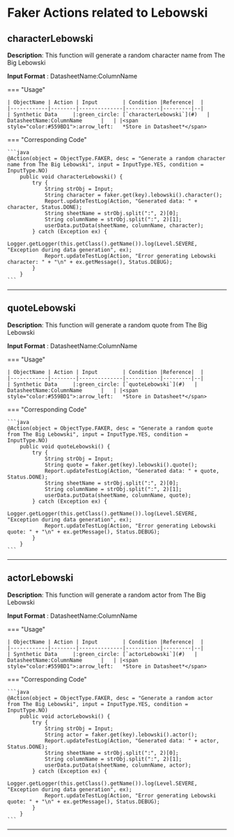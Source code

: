 # **Faker Actions related to Lebowski**

## **characterLebowski**

**Description**: This function will generate a random character name from The Big Lebowski

**Input Format** : DatasheetName:ColumnName

=== "Usage"

    | ObjectName | Action | Input        | Condition |Reference|  |
    |------------|--------|--------------|-----------|---------|--|
    | Synthetic Data     |:green_circle: [`characterLebowski`](#)   | DatasheetName:ColumnName      |   | |<span style="color:#559BD1">:arrow_left:   *Store in Datasheet*</span> 

=== "Corresponding Code"

    ```java
    @Action(object = ObjectType.FAKER, desc = "Generate a random character name from The Big Lebowski", input = InputType.YES, condition = InputType.NO)
        public void characterLebowski() {
            try {
                String strObj = Input;
                String character = faker.get(key).lebowski().character();
                Report.updateTestLog(Action, "Generated data: " + character, Status.DONE);
                String sheetName = strObj.split(":", 2)[0];
                String columnName = strObj.split(":", 2)[1];
                userData.putData(sheetName, columnName, character);
            } catch (Exception ex) {
                Logger.getLogger(this.getClass().getName()).log(Level.SEVERE, "Exception during data generation", ex);
                Report.updateTestLog(Action, "Error generating Lebowski character: " + "\n" + ex.getMessage(), Status.DEBUG);
            }
        }
    ```
-----------------------------------------------------

## **quoteLebowski**

**Description**: This function will generate a random quote from The Big Lebowski

**Input Format** : DatasheetName:ColumnName

=== "Usage"

    | ObjectName | Action | Input        | Condition |Reference|  |
    |------------|--------|--------------|-----------|---------|--|
    | Synthetic Data     |:green_circle: [`quoteLebowski`](#)   | DatasheetName:ColumnName      |   | |<span style="color:#559BD1">:arrow_left:   *Store in Datasheet*</span> 

=== "Corresponding Code"

    ```java
    @Action(object = ObjectType.FAKER, desc = "Generate a random quote from The Big Lebowski", input = InputType.YES, condition = InputType.NO)
        public void quoteLebowski() {
            try {
                String strObj = Input;
                String quote = faker.get(key).lebowski().quote();
                Report.updateTestLog(Action, "Generated data: " + quote, Status.DONE);
                String sheetName = strObj.split(":", 2)[0];
                String columnName = strObj.split(":", 2)[1];
                userData.putData(sheetName, columnName, quote);
            } catch (Exception ex) {
                Logger.getLogger(this.getClass().getName()).log(Level.SEVERE, "Exception during data generation", ex);
                Report.updateTestLog(Action, "Error generating Lebowski quote: " + "\n" + ex.getMessage(), Status.DEBUG);
            }
        }
    ```
-----------------------------------------------------

## **actorLebowski**

**Description**: This function will generate a random actor from The Big Lebowski

**Input Format** : DatasheetName:ColumnName

=== "Usage"

    | ObjectName | Action | Input        | Condition |Reference|  |
    |------------|--------|--------------|-----------|---------|--|
    | Synthetic Data     |:green_circle: [`actorLebowski`](#)   | DatasheetName:ColumnName      |   | |<span style="color:#559BD1">:arrow_left:   *Store in Datasheet*</span> 

=== "Corresponding Code"

    ```java
    @Action(object = ObjectType.FAKER, desc = "Generate a random actor from The Big Lebowski", input = InputType.YES, condition = InputType.NO)
        public void actorLebowski() {
            try {
                String strObj = Input;
                String actor = faker.get(key).lebowski().actor();
                Report.updateTestLog(Action, "Generated data: " + actor, Status.DONE);
                String sheetName = strObj.split(":", 2)[0];
                String columnName = strObj.split(":", 2)[1];
                userData.putData(sheetName, columnName, actor);
            } catch (Exception ex) {
                Logger.getLogger(this.getClass().getName()).log(Level.SEVERE, "Exception during data generation", ex);
                Report.updateTestLog(Action, "Error generating Lebowski quote: " + "\n" + ex.getMessage(), Status.DEBUG);
            }
        }
    ```
-----------------------------------------------------
